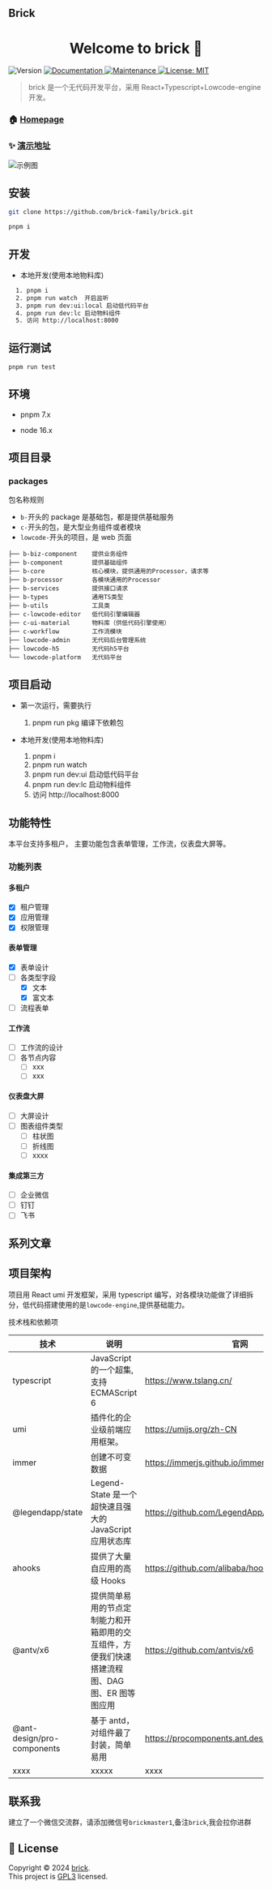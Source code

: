 ## Brick

<h1 align="center">Welcome to brick 👋</h1>
<p>
  <img alt="Version" src="https://img.shields.io/badge/version-0.0.1-blue.svg?cacheSeconds=2592000" />
  <a href="http://101.42.26.70:3000/doc" target="_blank">
    <img alt="Documentation" src="https://img.shields.io/badge/documentation-yes-brightgreen.svg" />
  </a>
  <a href="https://github.com/brick-family/brick/graphs/community" target="_blank">
    <img alt="Maintenance" src="https://img.shields.io/badge/Maintained%3F-yes-green.svg" />
  </a>
  <a href="https://github.com/brick-family/brick/master/LICENSE" target="_blank">
    <img alt="License: MIT" src="https://img.shields.io/github/license/jiechud/fast-image-editor" />
  </a>
</p>

> brick 是一个无代码开发平台，采用 React+Typescript+Lowcode-engine 开发。

### 🏠 [Homepage](https://github.com/brick-family/brick#readme)

### ✨ [演示地址](http://101.42.26.70)

![示例图]()

## 安装

```sh
git clone https://github.com/brick-family/brick.git

pnpm i
```

## 开发

- 本地开发(使用本地物料库)

```sh
  1. pnpm i
  2. pnpm run watch  开启监听
  3. pnpm run dev:ui:local 启动低代码平台
  4. pnpm run dev:lc 启动物料组件
  5. 访问 http://localhost:8000

```

## 运行测试

```sh
pnpm run test
```

## 环境

- pnpm 7.x

- node 16.x

## 项目目录

### packages

包名称规则

- `b-`开头的 package 是基础包，都是提供基础服务
- `c-`开头的包，是大型业务组件或者模块
- `lowcode-`开头的项目，是 web 页面

```
├── b-biz-component    提供业务组件
├── b-component        提供基础组件
├── b-core             核心模块，提供通用的Processor，请求等
├── b-processor        各模块通用的Processor
├── b-services         提供接口请求
├── b-types            通用TS类型
├── b-utils            工具类
├── c-lowcode-editor   低代码引擎编辑器
├── c-ui-material      物料库（供低代码引擎使用）
├── c-workflow         工作流模块
├── lowcode-admin      无代码后台管理系统
├── lowcode-h5         无代码h5平台
└── lowcode-platform   无代码平台
```

## 项目启动

- 第一次运行，需要执行

  1. pnpm run pkg 编译下依赖包

- 本地开发(使用本地物料库)
  1. pnpm i
  2. pnpm run watch
  3. pnpm run dev:ui 启动低代码平台
  4. pnpm run dev:lc 启动物料组件
  5. 访问 http://localhost:8000

## 功能特性

本平台支持多租户， 主要功能包含表单管理，工作流，仪表盘大屏等。

### 功能列表

#### 多租户

- [x] 租户管理
- [x] 应用管理
- [x] 权限管理

#### 表单管理

- [x] 表单设计
- [ ] 各类型字段
  - [x] 文本
  - [x] 富文本
- [ ] 流程表单

#### 工作流

- [ ] 工作流的设计
- [ ] 各节点内容
  - [ ] xxx
  - [ ] xxx

#### 仪表盘大屏

- [ ] 大屏设计
- [ ] 图表组件类型
  - [ ] 柱状图
  - [ ] 折线图
  - [ ] xxxx

#### 集成第三方

- [ ] 企业微信
- [ ] 钉钉
- [ ] 飞书

## 系列文章

## 项目架构

项目用 React umi 开发框架，采用 typescript 编写，对各模块功能做了详细拆分，低代码搭建使用的是`lowcode-engine`,提供基础能力。

技术栈和依赖项

| 技术                       | 说明                                                                                          | 官网                                              |
| -------------------------- | --------------------------------------------------------------------------------------------- | ------------------------------------------------- |
| typescript                 | JavaScript 的一个超集,支持 ECMAScript 6                                                       | https://www.tslang.cn/                            |
| umi                        | 插件化的企业级前端应用框架。                                                                  | https://umijs.org/zh-CN                           |
| immer                      | 创建不可变数据                                                                                | https://immerjs.github.io/immer/docs/introduction |
| @legendapp/state           | Legend-State 是一个超快速且强大的 JavaScript 应用状态库                                       | https://github.com/LegendApp/legend-state         |
| ahooks                     | 提供了大量自应用的高级 Hooks                                                                  | https://github.com/alibaba/hooks                  |
| @antv/x6                   | 提供简单易用的节点定制能力和开箱即用的交互组件，方便我们快速搭建流程图、DAG 图、ER 图等图应用 | https://github.com/antvis/x6                      |
| @ant-design/pro-components | 基于 antd，对组件最了封装，简单易用                                                           | https://procomponents.ant.design/                 |
| xxxx                       | xxxxx                                                                                         | xxxx                                              |

## 联系我

建立了一个微信交流群，请添加微信号`brickmaster1`,备注`brick`,我会拉你进群

## 📝 License

Copyright © 2024 [brick](https://github.com/brick-family/brick).<br />
This project is [GPL3](https://github.com/brick-family/brick/blob/master/LICENSE) licensed.
